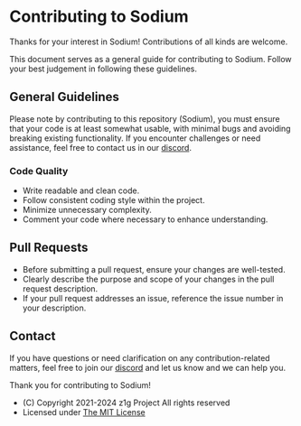 # Contributing to Sodium

Thanks for your interest in Sodium! Contributions of all kinds are welcome.

This document serves as a general guide for contributing to Sodium. Follow your best judgement in following these guidelines.

## General Guidelines

Please note by contributing to this repository (Sodium), you must ensure that your code is at least somewhat usable, with minimal bugs and avoiding breaking existing functionality. If you encounter challenges or need assistance, feel free to contact us in our [discord](https://discord.gg/AKTTFyPZNQ).

### Code Quality

-   Write readable and clean code.
-   Follow consistent coding style within the project.
-   Minimize unnecessary complexity.
-   Comment your code where necessary to enhance understanding.

## Pull Requests

-   Before submitting a pull request, ensure your changes are well-tested.
-   Clearly describe the purpose and scope of your changes in the pull request description.
-   If your pull request addresses an issue, reference the issue number in your description.

## Contact

If you have questions or need clarification on any contribution-related matters, feel free to join our [discord](https://discord.gg/AKTTFyPZNQ) and let us know and we can help you.

Thank you for contributing to Sodium!

-   (C) Copyright 2021-2024 z1g Project All rights reserved
-   Licensed under [The MIT License](https://github.com/z1g-project/sodium/blob/master/LICENSE.txt)
